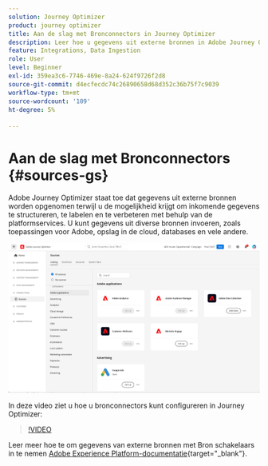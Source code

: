 ```yaml
---
solution: Journey Optimizer
product: journey optimizer
title: Aan de slag met Bronconnectors in Journey Optimizer
description: Leer hoe u gegevens uit externe bronnen in Adobe Journey Optimizer kunt opnemen
feature: Integrations, Data Ingestion
role: User
level: Beginner
exl-id: 359ea3c6-7746-469e-8a24-624f9726f2d8
source-git-commit: d4ecfecdc74c26890658d68d352c36b75f7c9039
workflow-type: tm+mt
source-wordcount: '109'
ht-degree: 5%

---
```


# Aan de slag met Bronconnectors {#sources-gs}

Adobe Journey Optimizer staat toe dat gegevens uit externe bronnen worden opgenomen terwijl u de mogelijkheid krijgt om inkomende gegevens te structureren, te labelen en te verbeteren met behulp van de platformservices. U kunt gegevens uit diverse bronnen invoeren, zoals toepassingen voor Adobe, opslag in de cloud, databases en vele andere.

![](assets/sources-home.png)

In deze video ziet u hoe u bronconnectors kunt configureren in Journey Optimizer:

>[!VIDEO](https://video.tv.adobe.com/v/335919?quality=12)

Leer meer hoe te om gegevens van externe bronnen met Bron schakelaars in te nemen [Adobe Experience Platform-documentatie](https://experienceleague.adobe.com/docs/experience-platform/sources/home.html?lang=nl){target="_blank"}.
